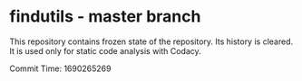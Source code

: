 # findutils - master branch

This repository contains frozen state of the repository.
Its history is cleared. It is used only for static code
analysis with Codacy.

Commit Time: 1690265269